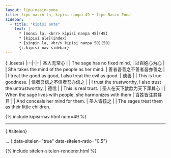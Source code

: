 ```yaml
---
layout: lipu-nasin-pona
title: lipu nasin la, kipisi nanpa 49 • lipu Nasin Pona
sidebar:
  - title: "kipisi ante"
    text: |
      * [monsi la, <br/> kipisi nanpa 48](48)
      * [kipisi ale](index)
      * [sinpin la, <br/> kipisi nanpa 50](50)
      {:.kipisi-nav-sidebar}
---
```


{:.loseta}
|:-:|-|-
| 圣人无常心     |  | The sage has no fixed mind,
| 以百姓心为心   |  | She takes the mind of the people as her mind.
| 善者吾善之<wbr/>不善者吾亦善之   |  | I treat the good as good, I also treat the evil as good.
| 德善           |  | This is true goodness.
| 信者吾信之<wbr/>不信者吾亦信之   |  | I trust the trustworthy, I also trust the untrustworthy.
| 德信           |  | This is real trust.
| 圣人在天下<wbr/>歙歙为天下浑其心 |  | When the sage lives with people, she harmonizes with them
| 百姓皆注其耳目 |  | And conceals her mind for them.
| 圣人皆孩之     |  | The sages treat them as their little children.

{% include kipisi-nav.html num=49 %}

-------
{:#sitelen}

...
{:data-sitelen="true" data-sitelen-ratio="0.5"}

{% include sitelen-sitelen-renderer.html %}

